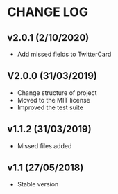 CHANGE LOG
==========
## v2.0.1 (2/10/2020)

* Add missed fields to TwitterCard

## V2.0.0 (31/03/2019)

* Change structure of project
* Moved to the MIT license
* Improved the test suite


## v1.1.2 (31/03/2019)

* Missed files added


## v1.1 (27/05/2018)

* Stable version
